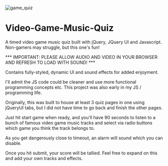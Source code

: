 ![game_quiz](https://user-images.githubusercontent.com/68791163/135515196-6c9103b7-ce5f-4abd-9c87-e91439a1a648.PNG)


# Video-Game-Music-Quiz
A timed video game music quiz built with jQuery, JQuery UI and Javascript. Non-gamers may struggle, but this one's fun!

*** IMPORTANT: PLEASE ALLOW AUDIO AND VIDEO IN YOUR BROWSER AND REFRESH TO LOAD WITH SOUND! ***

Contains fully-styled, dynamic UI and sound effects for added enjoyment.

I'll admit the JS code could be cleaner and use more functional programming concepts etc. This project was also early in my JS / programming life.

Originally, this was built to house at least 3 quiz pages in one using jQueryUI tabs, but I did not have time to go back and finish the other pages.

Just hit start game when ready, and you'll have 90 seconds to listen to a bunch of famous video game music tracks and select via radio buttons which game you think the track belongs to.

As you get dangerously close to timeout, an alarm will sound which you can disable.

Once you hit submit, your score will be tallied. Feel free to expand on this and add your own tracks and effects.


